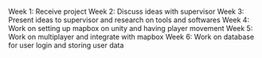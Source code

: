 Week 1: Receive project
Week 2: Discuss ideas with supervisor
Week 3: Present ideas to supervisor and research on tools and softwares
Week 4: Work on setting up mapbox on unity and having player movement
Week 5: Work on multiplayer and integrate with mapbox
Week 6: Work on database for user login and storing user data